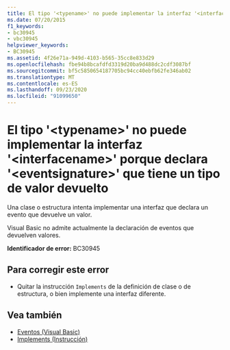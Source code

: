 ```yaml
---
title: El tipo '<typename>' no puede implementar la interfaz '<interfacename>' porque declara '<eventsignature>' que tiene un tipo de valor devuelto
ms.date: 07/20/2015
f1_keywords:
- bc30945
- vbc30945
helpviewer_keywords:
- BC30945
ms.assetid: 4f26e71a-949d-4103-b565-35cc8e833d29
ms.openlocfilehash: fbe94b8bcafdfd3319d20ba9d488dc2cdf3087bf
ms.sourcegitcommit: bf5c5850654187705bc94cc40ebfb62fe346ab02
ms.translationtype: MT
ms.contentlocale: es-ES
ms.lasthandoff: 09/23/2020
ms.locfileid: "91099650"
---
```

# <a name="type-typename-cannot-implement-interface-interfacename-because-it-declares-eventsignature-which-has-a-return-type"></a>El tipo '\<typename>' no puede implementar la interfaz '\<interfacename>' porque declara '\<eventsignature>' que tiene un tipo de valor devuelto

Una clase o estructura intenta implementar una interfaz que declara un evento que devuelve un valor.  
  
 Visual Basic no admite actualmente la declaración de eventos que devuelven valores.  
  
 **Identificador de error:** BC30945  
  
## <a name="to-correct-this-error"></a>Para corregir este error  
  
- Quitar la instrucción `Implements` de la definición de clase o de estructura, o bien implemente una interfaz diferente.  
  
## <a name="see-also"></a>Vea también

- [Eventos (Visual Basic)](../programming-guide/language-features/events/index.md)
- [Implements (Instrucción)](../language-reference/statements/implements-statement.md)
